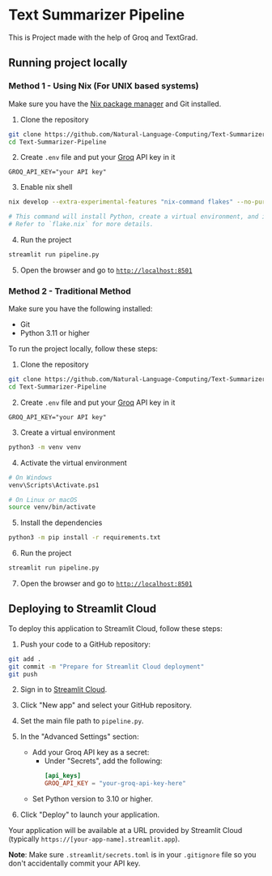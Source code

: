 # Text Summarizer Pipeline

This is Project made with the help of Groq and TextGrad.

## Running project locally

### Method 1 - Using Nix (For UNIX based systems)

Make sure you have the [Nix package manager](https://nixos.org/download/) and Git installed.

1. Clone the repository

```bash
git clone https://github.com/Natural-Language-Computing/Text-Summarizer-Pipeline.git
cd Text-Summarizer-Pipeline
```

2. Create `.env` file and put your [Groq](https://groq.com) API key in it

```env
GROQ_API_KEY="your API key"
```

3. Enable nix shell

```bash
nix develop --extra-experimental-features "nix-command flakes" --no-pure-eval

# This command will install Python, create a virtual environment, and install dependencies required for the project
# Refer to `flake.nix` for more details.
```

4. Run the project

```bash
streamlit run pipeline.py
```

5. Open the browser and go to [`http://localhost:8501`](http://localhost:8501)

### Method 2 - Traditional Method

Make sure you have the following installed:
- Git
- Python 3.11 or higher

To run the project locally, follow these steps:

1. Clone the repository

```bash
git clone https://github.com/Natural-Language-Computing/Text-Summarizer-Pipeline.git
cd Text-Summarizer-Pipeline
```

2. Create `.env` file and put your [Groq](https://groq.com) API key in it

```env
GROQ_API_KEY="your API key"
```

3. Create a virtual environment

```bash
python3 -m venv venv
```

4. Activate the virtual environment

```bash
# On Windows
venv\Scripts\Activate.ps1

# On Linux or macOS
source venv/bin/activate
```

5. Install the dependencies

```bash
python3 -m pip install -r requirements.txt
```

6. Run the project

```bash
streamlit run pipeline.py
```

7. Open the browser and go to [`http://localhost:8501`](http://localhost:8501)

## Deploying to Streamlit Cloud

To deploy this application to Streamlit Cloud, follow these steps:

1. Push your code to a GitHub repository:

```bash
git add .
git commit -m "Prepare for Streamlit Cloud deployment"
git push
```

2. Sign in to [Streamlit Cloud](https://streamlit.io/cloud).

3. Click "New app" and select your GitHub repository.

4. Set the main file path to `pipeline.py`.

5. In the "Advanced Settings" section:
   - Add your Groq API key as a secret:
     - Under "Secrets", add the following:
       ```toml
       [api_keys]
       GROQ_API_KEY = "your-groq-api-key-here"
       ```
   - Set Python version to 3.10 or higher.

6. Click "Deploy" to launch your application.

Your application will be available at a URL provided by Streamlit Cloud (typically `https://[your-app-name].streamlit.app`).

**Note**: Make sure `.streamlit/secrets.toml` is in your `.gitignore` file so you don't accidentally commit your API key.
